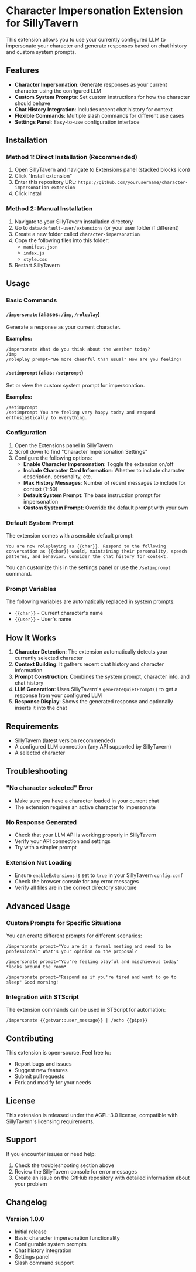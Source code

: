# Character Impersonation Extension for SillyTavern

This extension allows you to use your currently configured LLM to impersonate your character and generate responses based on chat history and custom system prompts.

## Features

- **Character Impersonation**: Generate responses as your current character using the configured LLM
- **Custom System Prompts**: Set custom instructions for how the character should behave
- **Chat History Integration**: Includes recent chat history for context
- **Flexible Commands**: Multiple slash commands for different use cases
- **Settings Panel**: Easy-to-use configuration interface

## Installation

### Method 1: Direct Installation (Recommended)

1. Open SillyTavern and navigate to Extensions panel (stacked blocks icon)
2. Click "Install extension" 
3. Enter this repository URL: `https://github.com/yourusername/character-impersonation-extension`
4. Click Install

### Method 2: Manual Installation

1. Navigate to your SillyTavern installation directory
2. Go to `data/default-user/extensions` (or your user folder if different)
3. Create a new folder called `character-impersonation`
4. Copy the following files into this folder:
   - `manifest.json`
   - `index.js`
   - `style.css`
5. Restart SillyTavern

## Usage

### Basic Commands

#### `/impersonate` (aliases: `/imp`, `/roleplay`)
Generate a response as your current character.

**Examples:**
```
/impersonate What do you think about the weather today?
/imp
/roleplay prompt="Be more cheerful than usual" How are you feeling?
```

#### `/setimprompt` (alias: `/setprompt`)
Set or view the custom system prompt for impersonation.

**Examples:**
```
/setimprompt
/setimprompt You are feeling very happy today and respond enthusiastically to everything.
```

### Configuration

1. Open the Extensions panel in SillyTavern
2. Scroll down to find "Character Impersonation Settings"
3. Configure the following options:
   - **Enable Character Impersonation**: Toggle the extension on/off
   - **Include Character Card Information**: Whether to include character description, personality, etc.
   - **Max History Messages**: Number of recent messages to include for context (1-50)
   - **Default System Prompt**: The base instruction prompt for impersonation
   - **Custom System Prompt**: Override the default prompt with your own

### Default System Prompt

The extension comes with a sensible default prompt:

```
You are now roleplaying as {{char}}. Respond to the following conversation as {{char}} would, maintaining their personality, speech patterns, and behavior. Consider the chat history for context.
```

You can customize this in the settings panel or use the `/setimprompt` command.

### Prompt Variables

The following variables are automatically replaced in system prompts:
- `{{char}}` - Current character's name
- `{{user}}` - User's name

## How It Works

1. **Character Detection**: The extension automatically detects your currently selected character
2. **Context Building**: It gathers recent chat history and character information
3. **Prompt Construction**: Combines the system prompt, character info, and chat history
4. **LLM Generation**: Uses SillyTavern's `generateQuietPrompt()` to get a response from your configured LLM
5. **Response Display**: Shows the generated response and optionally inserts it into the chat

## Requirements

- SillyTavern (latest version recommended)
- A configured LLM connection (any API supported by SillyTavern)
- A selected character

## Troubleshooting

### "No character selected" Error
- Make sure you have a character loaded in your current chat
- The extension requires an active character to impersonate

### No Response Generated
- Check that your LLM API is working properly in SillyTavern
- Verify your API connection and settings
- Try with a simpler prompt

### Extension Not Loading
- Ensure `enableExtensions` is set to `true` in your SillyTavern `config.conf`
- Check the browser console for any error messages
- Verify all files are in the correct directory structure

## Advanced Usage

### Custom Prompts for Specific Situations

You can create different prompts for different scenarios:

```
/impersonate prompt="You are in a formal meeting and need to be professional" What's your opinion on the proposal?

/impersonate prompt="You're feeling playful and mischievous today" *looks around the room*

/impersonate prompt="Respond as if you're tired and want to go to sleep" Good morning!
```

### Integration with STScript

The extension commands can be used in STScript for automation:

```
/impersonate {{getvar::user_message}} | /echo {{pipe}}
```

## Contributing

This extension is open-source. Feel free to:
- Report bugs and issues
- Suggest new features
- Submit pull requests
- Fork and modify for your needs

## License

This extension is released under the AGPL-3.0 license, compatible with SillyTavern's licensing requirements.

## Support

If you encounter issues or need help:
1. Check the troubleshooting section above
2. Review the SillyTavern console for error messages
3. Create an issue on the GitHub repository with detailed information about your problem

## Changelog

### Version 1.0.0
- Initial release
- Basic character impersonation functionality
- Configurable system prompts
- Chat history integration
- Settings panel
- Slash command support
